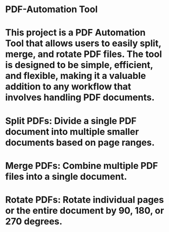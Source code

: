 # PDF-Automation Tool
# This project is a PDF Automation Tool that allows users to easily split, merge, and rotate PDF files. The tool is designed to be simple, efficient, and flexible, making it a valuable addition to any workflow that involves handling PDF documents.

# Split PDFs: Divide a single PDF document into multiple smaller documents based on page ranges.
# Merge PDFs: Combine multiple PDF files into a single document.
# Rotate PDFs: Rotate individual pages or the entire document by 90, 180, or 270 degrees.
